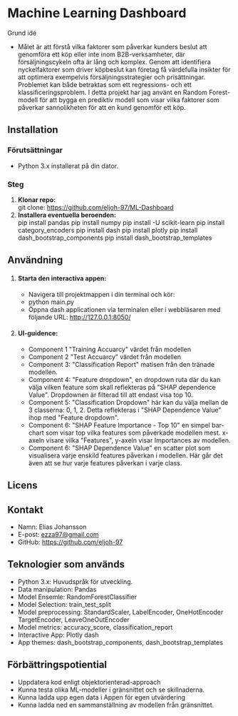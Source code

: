 # Machine Learning Dashboard
Grund idé
* Målet är att förstå vilka faktorer som påverkar kunders beslut att genomföra ett köp eller inte inom B2B-verksamheter, där försäljningscykeln ofta är lång och komplex. Genom att identifiera nyckelfaktorer som driver köpbeslut kan företag få värdefulla insikter för att optimera exempelvis försäljningsstrategier och prisättningar. Problemet kan både betraktas som ett regressions- och ett klassificeringsproblem. I detta projekt har jag använt en Random Forest-modell för att bygga en prediktiv modell som visar vilka faktorer som påverkar sannolikheten för att en kund genomför ett köp.


## Installation
### Förutsättningar
* Python 3.x installerat på din dator.

### Steg
1. **Klonar repo:**  
    git clone: https://github.com/eljoh-97/ML-Dashboard
2. **Installera eventuella beroenden:**  
    pip install pandas
    pip install numpy
    pip install -U scikit-learn
    pip install category_encoders
    pip install dash
    pip install plotly
    pip install dash_bootstrap_components
    pip install dash_bootstrap_templates   

## Användning
1. #### Starta den interactiva appen:
   * Navigera till projektmappen i din terminal och kör:
   * python main.py
   * Öppna dash applicationen via terminalen eller i webbläsaren med följande URL: http://127.0.0.1:8050/

2. #### UI-guidence:
    * Component 1 "Training Accuarcy" värdet från modellen
    * Component 2 "Test Accuarcy" värdet från modellen
    * Component 3: "Classification Report" matisen från den tränade modellen.
    * Component 4: "Feature dropdown", en dropdown ruta där du kan välja vilken feature som skall reflekteras på "SHAP dependence Value". Dropdownen är filterad till att endast visa top 10.
    * Component 5: "Classification Dropdown" här kan du välja mellan de 3 classerna: 0, 1, 2. Detta reflekteras i "SHAP Dependence Value" ihop med "Feature dropdown".
    * Component 6: "SHAP Feature Importance - Top 10" en simpel bar-chart som visar top vilka features som påverkade modellen mest. x-axeln visare vilka "Features", y-axeln visar Importances av modellen.
    * Component 6: "SHAP Dependence Value" en scatter plot som visualisera varje enskild features påverkan i modellen. Här går det även att se hur varje features påverkan i varje class.

## Licens

## Kontakt
* Namn: Elias Johansson
* E-post: ezza97@gmail.com
* GitHub: https://github.com/eljoh-97

## Teknologier som används
* Python 3.x: Huvudspråk för utveckling.
* Data manipulation: Pandas
* Model Ensemle: RandomForestClassifier
* Model Selection: train_test_split
* Model preprocessing: StandardScaler, LabelEncoder, OneHotEncoder TargetEncoder, LeaveOneOutEncoder
* Model metrics: accuracy_score, classification_report
* Interactive App: Plotly dash
* App themes: dash_bootstrap_components, dash_bootstrap_templates

## Förbättringspotiential
* Uppdatera kod enligt objektorienterad-approach
* Kunna testa olika ML-modeller i gränsnittet och se skillnaderna. 
* Kunna ladda upp egen data i Appen för egen utvärdering
* Kunna ladda ned en sammanställning av modellen från gränsnittet.  
